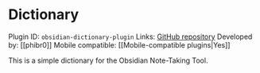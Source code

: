 # Dictionary

Plugin ID: `obsidian-dictionary-plugin`
Links: [GitHub repository](https://github.com/phibr0/obsidian-dictionary)
Developed by: [[phibr0]]
Mobile compatible: [[Mobile-compatible plugins|Yes]]

This is a simple dictionary for the Obsidian Note-Taking Tool.
